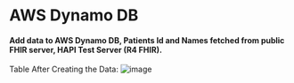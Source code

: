 # AWS Dynamo DB

#### Add data to AWS Dynamo DB, Patients Id and Names fetched from public FHIR server, HAPI Test Server (R4 FHIR). 

Table After Creating the Data:
![image](https://user-images.githubusercontent.com/42607672/215052215-37ce6e2c-d9dd-4063-8ac7-7c0c841364c6.png)
